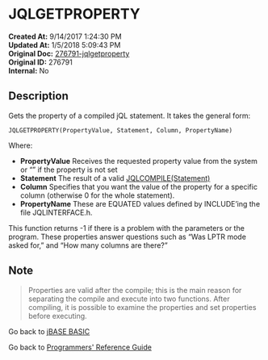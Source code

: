# JQLGETPROPERTY

**Created At:** 9/14/2017 1:24:30 PM  
**Updated At:** 1/5/2018 5:09:43 PM  
**Original Doc:** [276791-jqlgetproperty](https://docs.jbase.com/36868-jbase-basic/276791-jqlgetproperty)  
**Original ID:** 276791  
**Internal:** No  

## Description

Gets the property of a compiled jQL statement. It takes the general form:

```
JQLGETPROPERTY(PropertyValue, Statement, Column, PropertyName)
```

Where:

- **PropertyValue** Receives the requested property value from the system or “” if the property is not set 
- **Statement** The result of a valid [JQLCOMPILE(Statement)](./../jqlcompile)
- **Column** Specifies that you want the value of the property for a specific column (otherwise 0 for the whole statement).
- **PropertyName** These are EQUATED values defined by INCLUDE’ing the file JQLINTERFACE.h.

This function returns -1 if there is a problem with the parameters or the program. These properties answer questions such as “Was LPTR mode asked for,” and “How many columns are there?”

## Note

> Properties are valid after the compile; this is the main reason for separating the compile and execute into two functions. After compiling, it is possible to examine the properties and set properties before executing.

Go back to [jBASE BASIC](./../README.md)

Go back to [Programmers' Reference Guide](./../../reference-guides/jbc/README.md)
